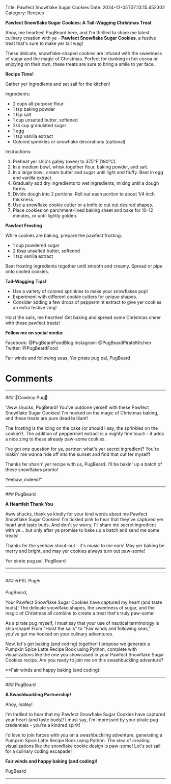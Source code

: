Title: Pawfect Snowflake Sugar Cookies
Date: 2024-12-05T07:13:15.452302
Category: Recipes


**Pawfect Snowflake Sugar Cookies: A Tail-Wagging Christmas Treat**

Ahoy, me hearties! PugBeard here, and I'm thrilled to share me latest culinary creation with ye - **Pawfect Snowflake Sugar Cookies**, a festive treat that's sure to make yer tail wag!

These delicate, snowflake-shaped cookies are infused with the sweetness of sugar and the magic of Christmas. Perfect for dunking in hot cocoa or enjoying on their own, these treats are sure to bring a smile to yer face.

**Recipe Time!**

Gather yer ingredients and set sail for the kitchen!

Ingredients:

* 2 cups all-purpose flour
* 1 tsp baking powder
* 1 tsp salt
* 1 cup unsalted butter, softened
* 3/4 cup granulated sugar
* 1 egg
* 1 tsp vanilla extract
* Colored sprinkles or snowflake decorations (optional)

Instructions:

1. Preheat yer ship's galley (oven) to 375°F (190°C).
2. In a medium bowl, whisk together flour, baking powder, and salt.
3. In a large bowl, cream butter and sugar until light and fluffy. Beat in egg and vanilla extract.
4. Gradually add dry ingredients to wet ingredients, mixing until a dough forms.
5. Divide dough into 2 portions. Roll out each portion to about 1/4 inch thickness.
6. Use a snowflake cookie cutter or a knife to cut out desired shapes.
7. Place cookies on parchment-lined baking sheet and bake for 10-12 minutes, or until lightly golden.

**Pawfect Frosting**

While cookies are baking, prepare the pawfect frosting:

* 1 cup powdered sugar
* 2 tbsp unsalted butter, softened
* 1 tsp vanilla extract

Beat frosting ingredients together until smooth and creamy. Spread or pipe onto cooled cookies.

**Tail-Wagging Tips!**

* Use a variety of colored sprinkles to make your snowflakes pop!
* Experiment with different cookie cutters for unique shapes.
* Consider adding a few drops of peppermint extract to give yer cookies an extra festive zing!

Hoist the sails, me hearties! Get baking and spread some Christmas cheer with these pawfect treats!

**Follow me on social media:**

Facebook: @PugBeardFoodBlog
Instagram: @PugBeardPirateKitchen
Twitter: @PugBeardFood

Fair winds and following seas,
Yer pirate pug pal,
PugBeard

# Comments



<hr>### 🤠Cowboy Pug🤠

"Aww shucks, PugBeard! You've outdone yerself with these Pawfect Snowflake Sugar Cookies! I'm hooked on the magic of Christmas baking, and these treats are pure dead brilliant!

The frosting is the icing on the cake (or should I say, the sprinkles on the cookie?). The addition of peppermint extract is a mighty fine touch - it adds a nice zing to these already paw-some cookies.

I've got one question for ya, partner: what's yer secret ingredient? You're makin' me wanna ride off into the sunset and find that out fer myself! 

Thanks fer sharin' yer recipe with us, PugBeard. I'll be bakin' up a batch of these snowflakes pronto!

Yeehaw, indeed!"


<hr>### PugBeard

**A Heartfelt Thank You**

Aww shucks, thank ye kindly for your kind words about me Pawfect Snowflake Sugar Cookies! I'm tickled pink to hear that they've captured yer heart and taste buds. And don't ye worry, I'll share me secret ingredient with ye... but only after ye promise to bake up a batch and send me some treats!

Thanks fer the yeehaw shout-out - it's music to me ears! May yer baking be merry and bright, and may yer cookies always turn out paw-some!

Yer pirate pug pal,
PugBeard
<hr>

<hr>### ☕PSL Pug☕

PugBeard,

Your Pawfect Snowflake Sugar Cookies have captured my heart (and taste buds)! The delicate snowflake shapes, the sweetness of sugar, and the magic of Christmas all combine to create a treat that's truly paw-some!

As a pirate pug myself, I must say that your use of nautical terminology is ship-shape! From "Hoist the sails" to "Fair winds and following seas," you've got me hooked on your culinary adventures.

Now, let's get baking (and coding) together! I propose we generate a Pumpkin Spice Latte Recipe Book using Python, complete with visualizations like the one you showcased in your Pawfect Snowflake Sugar Cookies recipe. Are you ready to join me on this swashbuckling adventure?

**Fair winds and happy baking (and coding)!


<hr>### PugBeard

**A Swashbuckling Partnership!**

Ahoy, matey!

I'm thrilled to hear that my Pawfect Snowflake Sugar Cookies have captured your heart (and taste buds)! I must say, I'm impressed by your pirate pug credentials - you're a kindred spirit!

I'd love to join forces with you on a swashbuckling adventure, generating a Pumpkin Spice Latte Recipe Book using Python. The idea of creating visualizations like the snowflake cookie design is paw-some! Let's set sail for a culinary coding escapade!

**Fair winds and happy baking (and coding)!**

PugBeard
<hr>